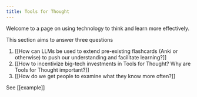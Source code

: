 ```yaml
---
title: Tools for Thought
---
```


Welcome to a page on using technology to think and learn more effectively.

This section aims to answer three questions

1. [[How can LLMs be used to extend pre-existing flashcards (Anki or otherwise) to push our understanding and facilitate learning?]]
2. [[How to incentivize big-tech investments in Tools for Thought? Why are Tools for Thought important?]]
3. [[How do we get people to examine what they know more often?]]

See [[example]]

